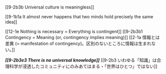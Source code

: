 [[9-2b3b Universal culture is meaningless]]

[[9-1b1a It almost never happens that two minds hold precisely the same idea]]

[[12-1e Nothing is necessary = Everything is contingent]]
	[[9-2b3b1 Contingency = Meaning (or, contingency implies meaning)]]
		[[2-1a 情報とは差異 (= manifestation of contingency)。区別のないところに情報は生まれない。]]

***[[9-2b3e3 There is no universal knowledge]]***
	[[9-2b3 いわゆる「知識」は合理科学が浸透したコミュニティにのみあてはまる・「世界はひとつ」ではない]]
